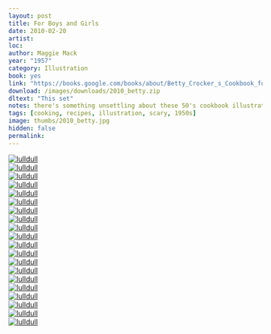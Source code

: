 ```yaml
---
layout: post
title: For Boys and Girls
date: 2010-02-20
artist: 
loc: 
author: Maggie Mack
year: "1957"
category: Illustration
book: yes
link: "https://books.google.com/books/about/Betty_Crocker_s_Cookbook_for_Boys_and_Gi.html?id=3R24mAEACAAJ"
download: /images/downloads/2010_betty.zip
dltext: "This set"
notes: there's something unsettling about these 50's cookbook illustrations...
tags: [cooking, recipes, illustration, scary, 1950s]
image: thumbs/2010_betty.jpg
hidden: false
permalink:
---
```



<div class="post_image">
	<a href="{{ site.baseurl }}/images/posts/2010_betty/011.jpg" target="_blank">
	<img src="{{ site.baseurl }}/images/posts/2010_betty/011.jpg" alt="lulldull"></a>
</div>


<div class="post_image">
	<a href="{{ site.baseurl }}/images/posts/2010_betty/002.jpg" target="_blank">
	<img src="{{ site.baseurl }}/images/posts/2010_betty/002.jpg" alt="lulldull"></a>
</div>



<div class="post_image">
	<a href="{{ site.baseurl }}/images/posts/2010_betty/003.jpg" target="_blank">
	<img src="{{ site.baseurl }}/images/posts/2010_betty/003.jpg" alt="lulldull"></a>
</div>


<div class="post_image">
	<a href="{{ site.baseurl }}/images/posts/2010_betty/004.jpg" target="_blank">
	<img src="{{ site.baseurl }}/images/posts/2010_betty/004.jpg" alt="lulldull"></a>
</div>


<div class="post_image">
	<a href="{{ site.baseurl }}/images/posts/2010_betty/001.jpg" target="_blank">
	<img src="{{ site.baseurl }}/images/posts/2010_betty/001.jpg" alt="lulldull"></a>
</div>

<div class="post_image">
	<a href="{{ site.baseurl }}/images/posts/2010_betty/005.jpg" target="_blank">
	<img src="{{ site.baseurl }}/images/posts/2010_betty/005.jpg" alt="lulldull"></a>
</div>

<div class="post_image">
	<a href="{{ site.baseurl }}/images/posts/2010_betty/006.jpg" target="_blank">
	<img src="{{ site.baseurl }}/images/posts/2010_betty/006.jpg" alt="lulldull"></a>
</div>

<div class="post_image">
	<a href="{{ site.baseurl }}/images/posts/2010_betty/007.jpg" target="_blank">
	<img src="{{ site.baseurl }}/images/posts/2010_betty/007.jpg" alt="lulldull"></a>
</div>

<div class="post_image">
	<a href="{{ site.baseurl }}/images/posts/2010_betty/008.jpg" target="_blank">
	<img src="{{ site.baseurl }}/images/posts/2010_betty/008.jpg" alt="lulldull"></a>
</div>


<div class="post_image">
	<a href="{{ site.baseurl }}/images/posts/2010_betty/009.jpg" target="_blank">
	<img src="{{ site.baseurl }}/images/posts/2010_betty/009.jpg" alt="lulldull"></a>
</div>


<div class="post_image">
	<a href="{{ site.baseurl }}/images/posts/2010_betty/010.jpg" target="_blank">
	<img src="{{ site.baseurl }}/images/posts/2010_betty/010.jpg" alt="lulldull"></a>
</div>

<div class="post_image">
	<a href="{{ site.baseurl }}/images/posts/2010_betty/011.jpg" target="_blank">
	<img src="{{ site.baseurl }}/images/posts/2010_betty/011.jpg" alt="lulldull"></a>
</div>

<div class="post_image">
	<a href="{{ site.baseurl }}/images/posts/2010_betty/012.jpg" target="_blank">
	<img src="{{ site.baseurl }}/images/posts/2010_betty/012.jpg" alt="lulldull"></a>
</div>


<div class="post_image">
	<a href="{{ site.baseurl }}/images/posts/2010_betty/013.jpg" target="_blank">
	<img src="{{ site.baseurl }}/images/posts/2010_betty/013.jpg" alt="lulldull"></a>
</div>

<div class="post_image">
	<a href="{{ site.baseurl }}/images/posts/2010_betty/014.jpg" target="_blank">
	<img src="{{ site.baseurl }}/images/posts/2010_betty/014.jpg" alt="lulldull"></a>
</div>

<div class="post_image">
	<a href="{{ site.baseurl }}/images/posts/2010_betty/015.jpg" target="_blank">
	<img src="{{ site.baseurl }}/images/posts/2010_betty/015.jpg" alt="lulldull"></a>
</div>

<div class="post_image">
	<a href="{{ site.baseurl }}/images/posts/2010_betty/016.jpg" target="_blank">
	<img src="{{ site.baseurl }}/images/posts/2010_betty/016.jpg" alt="lulldull"></a>
</div>

<div class="post_image">
	<a href="{{ site.baseurl }}/images/posts/2010_betty/017.jpg" target="_blank">
	<img src="{{ site.baseurl }}/images/posts/2010_betty/017.jpg" alt="lulldull"></a>
</div>

<div class="post_image">
	<a href="{{ site.baseurl }}/images/posts/2010_betty/018.jpg" target="_blank">
	<img src="{{ site.baseurl }}/images/posts/2010_betty/018.jpg" alt="lulldull"></a>
</div>

<div class="post_image">
	<a href="{{ site.baseurl }}/images/posts/2010_betty/019.jpg" target="_blank">
	<img src="{{ site.baseurl }}/images/posts/2010_betty/019.jpg" alt="lulldull"></a>
</div>



